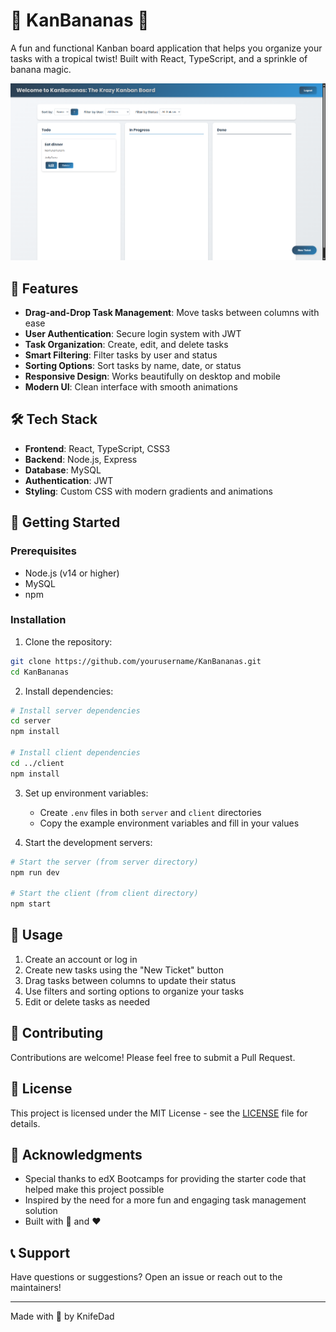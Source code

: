 # 🍌 KanBananas 🍌

A fun and functional Kanban board application that helps you organize your tasks with a tropical twist! Built with React, TypeScript, and a sprinkle of banana magic.

![KanBananas Board View](assets/kanbananas-board-view.png)

## 🌟 Features

- **Drag-and-Drop Task Management**: Move tasks between columns with ease
- **User Authentication**: Secure login system with JWT
- **Task Organization**: Create, edit, and delete tasks
- **Smart Filtering**: Filter tasks by user and status
- **Sorting Options**: Sort tasks by name, date, or status
- **Responsive Design**: Works beautifully on desktop and mobile
- **Modern UI**: Clean interface with smooth animations

## 🛠️ Tech Stack

- **Frontend**: React, TypeScript, CSS3
- **Backend**: Node.js, Express
- **Database**: MySQL
- **Authentication**: JWT
- **Styling**: Custom CSS with modern gradients and animations

## 🚀 Getting Started

### Prerequisites

- Node.js (v14 or higher)
- MySQL
- npm

### Installation

1. Clone the repository:
```bash
git clone https://github.com/yourusername/KanBananas.git
cd KanBananas
```

2. Install dependencies:
```bash
# Install server dependencies
cd server
npm install

# Install client dependencies
cd ../client
npm install
```

3. Set up environment variables:
   - Create `.env` files in both `server` and `client` directories
   - Copy the example environment variables and fill in your values

4. Start the development servers:
```bash
# Start the server (from server directory)
npm run dev

# Start the client (from client directory)
npm start
```

## 📝 Usage

1. Create an account or log in
2. Create new tasks using the "New Ticket" button
3. Drag tasks between columns to update their status
4. Use filters and sorting options to organize your tasks
5. Edit or delete tasks as needed

## 🤝 Contributing

Contributions are welcome! Please feel free to submit a Pull Request.

## 📄 License

This project is licensed under the MIT License - see the [LICENSE](LICENSE) file for details.

## 🙏 Acknowledgments

- Special thanks to edX Bootcamps for providing the starter code that helped make this project possible
- Inspired by the need for a more fun and engaging task management solution
- Built with 🍌 and ❤️

## 📞 Support

Have questions or suggestions? Open an issue or reach out to the maintainers!

---

Made with 🍌 by KnifeDad 